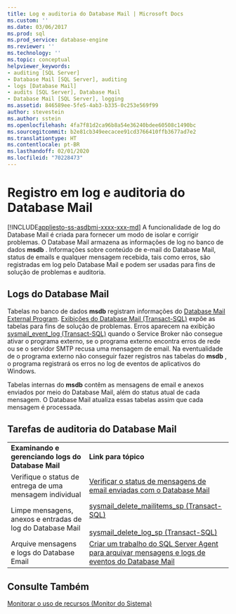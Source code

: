```yaml
---
title: Log e auditoria do Database Mail | Microsoft Docs
ms.custom: ''
ms.date: 03/06/2017
ms.prod: sql
ms.prod_service: database-engine
ms.reviewer: ''
ms.technology: ''
ms.topic: conceptual
helpviewer_keywords:
- auditing [SQL Server]
- Database Mail [SQL Server], auditing
- logs [Database Mail]
- audits [SQL Server], Database Mail
- Database Mail [SQL Server], logging
ms.assetid: 846589ee-5fe5-4ab3-b335-0c253e569f99
author: stevestein
ms.author: sstein
ms.openlocfilehash: 4fa7f81d2ca96b8a54e36240bdee60508c1490bc
ms.sourcegitcommit: b2e81cb349eecacee91cd3766410ffb3677ad7e2
ms.translationtype: HT
ms.contentlocale: pt-BR
ms.lasthandoff: 02/01/2020
ms.locfileid: "70228473"
---
```

# <a name="database-mail-log-and-audits"></a>Registro em log e auditoria do Database Mail
[!INCLUDE[appliesto-ss-asdbmi-xxxx-xxx-md](../../includes/appliesto-ss-asdbmi-xxxx-xxx-md.md)]
  A funcionalidade de log do Database Mail é criada para fornecer um modo de isolar e corrigir problemas. O Database Mail armazena as informações de log no banco de dados **msdb** . Informações sobre conteúdo de e-mail do Database Mail, status de emails e qualquer mensagem recebida, tais como erros, são registradas em log pelo Database Mail e podem ser usadas para fins de solução de problemas e auditoria.  
  
## <a name="database-mail-logs"></a>Logs do Database Mail  
 Tabelas no banco de dados **msdb** registram informações do [Database Mail External Program](../../relational-databases/database-mail/database-mail-external-program.md). [Exibições do Database Mail &#40;Transact-SQL&#41;](../../relational-databases/system-catalog-views/database-mail-views-transact-sql.md) expõe as tabelas para fins de solução de problemas. Erros aparecem na exibição [sysmail_event_log &#40;Transact-SQL&#41;](../../relational-databases/system-catalog-views/sysmail-event-log-transact-sql.md) quando o Service Broker não consegue ativar o programa externo, se o programa externo encontra erros de rede ou se o servidor SMTP recusa uma mensagem de email. Na eventualidade de o programa externo não conseguir fazer registros nas tabelas do **msdb** , o programa registrará os erros no log de eventos de aplicativos do Windows.  
  
 Tabelas internas do **msdb** contêm as mensagens de email e anexos enviados por meio do Database Mail, além do status atual de cada mensagem. O Database Mail atualiza essas tabelas assim que cada mensagem é processada.  
  
## <a name="database-mail-auditing-tasks"></a>Tarefas de auditoria do Database Mail  
  
|||  
|-|-|  
|**Examinando e gerenciando logs do Database Mail**|**Link para tópico**|  
|Verifique o status de entrega de uma mensagem individual|[Verificar o status de mensagens de email enviadas com o Database Mail](../../relational-databases/database-mail/check-the-status-of-e-mail-messages-sent-with-database-mail.md)|  
|Limpe mensagens, anexos e entradas de log do Database Mail|[sysmail_delete_mailitems_sp &#40;Transact-SQL&#41;](../../relational-databases/system-stored-procedures/sysmail-delete-mailitems-sp-transact-sql.md)<br /><br /> [sysmail_delete_log_sp &#40;Transact-SQL&#41;](../../relational-databases/system-stored-procedures/sysmail-delete-log-sp-transact-sql.md)|  
|Arquive mensagens e logs do Database Email|[Criar um trabalho do SQL Server Agent para arquivar mensagens e logs de eventos do Database Mail](../../relational-databases/database-mail/create-a-sql-server-agent-job-to-archive-database-mail-messages-and-event-logs.md)|  
  
## <a name="see-also"></a>Consulte Também  
 [Monitorar o uso de recursos &#40;Monitor do Sistema&#41;](../../relational-databases/performance-monitor/monitor-resource-usage-system-monitor.md)  
  
  

